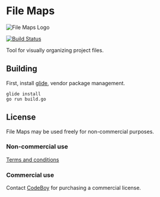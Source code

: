 # File Maps

![File Maps Logo](https://codeboy.fi/filemaps_logo.png)

[![Build Status](https://travis-ci.org/filemaps/filemaps.svg?branch=master)](https://travis-ci.org/filemaps/filemaps)

Tool for visually organizing project files.

## Building

First, install [glide][2], vendor package management.

    glide install
    go run build.go

## License

File Maps may be used freely for non-commercial purposes.

### Non-commercial use

[Terms and conditions][1]

### Commercial use

Contact [CodeBoy][3] for purchasing a commercial license.

[1]: https://github.com/filemaps/filemaps/blob/master/LICENSE
[2]: https://github.com/Masterminds/glide
[3]: https://codeboy.fi
